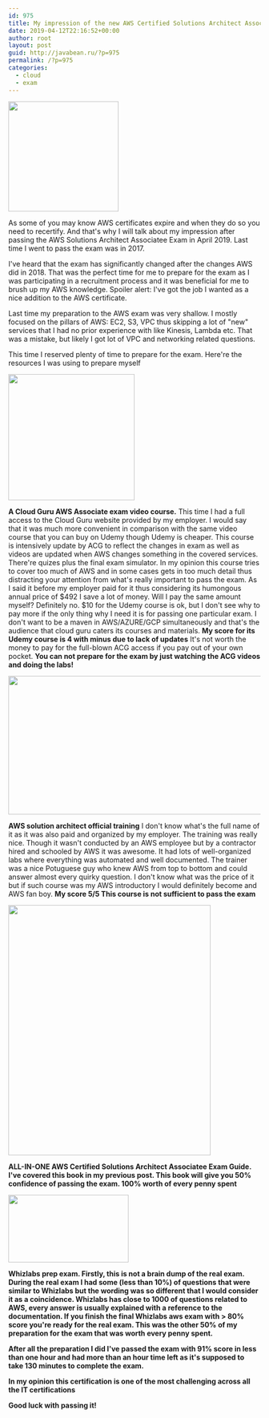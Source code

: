 ```yaml
---
id: 975
title: My impression of the new AWS Certified Solutions Architect Associate Exam
date: 2019-04-12T22:16:52+00:00
author: root
layout: post
guid: http://javabean.ru/?p=975
permalink: /?p=975
categories:
  - cloud
  - exam
---
```

<img class="alignleft" src="https://www.vmbaggum.nl/wp-content/uploads/AWS-CSAA.png" width="220" height="220" />

<p>As some of you may know AWS certificates expire and when they do so you need to recertify. And that's why I will talk about my impression after passing the AWS Solutions Architect Associatee Exam in April 2019. Last time I went to pass the exam was in 2017.</p>

<p>I've heard that the exam has significantly changed after the changes AWS did in 2018. That was the perfect time for me to prepare for the exam as I was participating in a recruitment process and it was beneficial for me to brush up my AWS knowledge. Spoiler alert: I've got the job I wanted as a nice addition to the AWS certificate.</p>

<p>Last time my preparation to the AWS exam was very shallow. I mostly focused on the pillars of AWS: EC2, S3, VPC thus skipping a lot of "new" services that I had no prior experience with like Kinesis, Lambda etc. That was a mistake, but likely I got lot of VPC and networking related questions. </p>

<p>This time I reserved plenty of time to prepare for the exam. Here're the resources I was using to prepare myself</p>
<img class="alignleft" src="https://info.acloud.guru/hs-fs/hubfs/courses/acg-aws-certified-solutions-architect-associate-250.png?width=252&name=acg-aws-certified-solutions-architect-associate-250.png" width="252" height="252" />
<p> <b>A Cloud Guru AWS Associate exam video course.</b> This time I had a full access to the Cloud Guru website provided by my employer. I would say that it was much more convenient in comparison with the same video course that you can buy on Udemy though Udemy is cheaper. This course is intensively update by ACG  to reflect the changes in exam as well as videos are updated when AWS changes something in the covered services. There're quizes plus the final exam simulator. In my opinion this course tries to cover too much of AWS and in some cases gets in too much detail thus distracting your attention from what's really important to pass the exam. As I said it before my employer paid for it thus considering its humongous annual price of $492 I save a lot of money. Will I pay the same amount myself? Definitely no. $10 for the Udemy course is ok, but I don't see why to pay more if the only thing why I need it is for passing one particular exam. I don't want to be a maven in AWS/AZURE/GCP simultaneously and that's the audience that cloud guru caters its courses and materials. <b>My score for its Udemy course is 4 with minus due to lack of updates</b> It's not worth the money to pay for the full-blown ACG access if you pay out of your own pocket. <b>You can not prepare for the exam by just watching the ACG videos and doing the labs!</b></p>
<img class="alignleft" src="https://i1.wp.com/www.apponwellness.com/wp-content/uploads/2017/11/AWS-Architect-Certification-Training-at-Edureka.png" width="520" height="277" />
<p><b>AWS solution architect official training</b> I don't know what's the full name of it as it was also paid and organized by my employer. The training was really nice. Though it wasn't conducted by an AWS employee but by a contractor hired and schooled by AWS it was awesome. It had lots of well-organized labs  where everything was automated and well documented. The trainer was a nice Potuguese guy who knew AWS from top to bottom and could answer almost every quirky question. I don't know what was the price of it but if such course was my AWS introductory I would definitely become and AWS fan boy. <b>My score 5/5<b> <b>This course is not sufficient to pass the exam</b><p>
<img class="alignleft" src="https://images-na.ssl-images-amazon.com/images/I/51wLKfemu4L._SX402_BO1,204,203,200_.jpg" width="404" height="500" />

<p>ALL-IN-ONE AWS Certified Solutions Architect Associatee Exam Guide. I've covered this book in my previous post. <b>This book will give you 50% confidence of passing the exam. 100% worth of every penny spent</b></p>	

<img class="alignleft" src="https://udemy-images.udemy.com/course/240x135/1870670_f008_2.jpg" width="240" height="135" />

<p>Whizlabs prep exam. Firstly, this is not a brain dump of the real exam. During the real exam I had some (less than 10%) of questions that were similar to Whizlabs but the wording was so different that I would consider it as a coincidence. Whizlabs has close to 1000 of questions related to AWS, every answer is usually explained with a reference to the documentation. <b>If you finish the final Whizlabs aws exam with > 80% score you're ready for the real exam.</b> This was the other 50% of my preparation for the exam that was worth every penny spent.<p/>

<p>After all the preparation I did I've passed the exam with 91% score in less than one hour and had more than an hour time left as it's supposed to take 130 minutes to complete the exam. </p>

<p>In my opinion this certification is one of the most challenging across all the IT certifications</p>	

<p>Good luck with passing it! </p>

